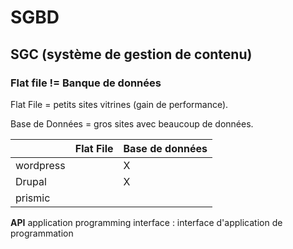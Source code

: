 # SGBD

## SGC (système de gestion de contenu)

### Flat file != Banque de données

Flat File = petits sites vitrines (gain de performance).

Base de Données = gros sites avec beaucoup de données.

||Flat File|Base de données|
|----|----|----|
|wordpress||X|
|Drupal||X|
|prismic|||

**API** application programming interface : interface d'application de programmation

